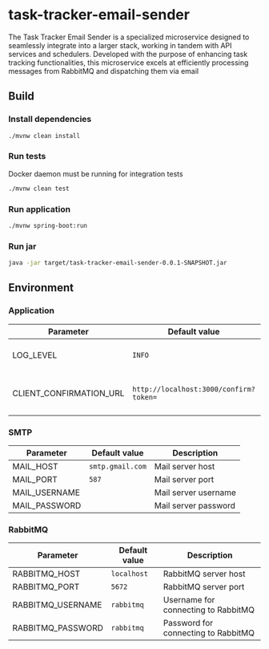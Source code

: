 # task-tracker-email-sender

The Task Tracker Email Sender is a specialized microservice designed to seamlessly integrate into a larger stack,
working in tandem with API services and schedulers. Developed with the purpose of enhancing task tracking
functionalities, this microservice excels at efficiently processing messages from RabbitMQ and dispatching them via
email

## Build

### Install dependencies

```bash
./mvnw clean install
```

### Run tests

Docker daemon must be running for integration tests

```bash
./mvnw clean test
```

### Run application

```bash
./mvnw spring-boot:run
```

### Run jar

```bash
java -jar target/task-tracker-email-sender-0.0.1-SNAPSHOT.jar
```

## Environment

### Application

| Parameter               | Default value                          | Description                              |
|-------------------------|----------------------------------------|------------------------------------------|
| LOG_LEVEL               | `INFO`                                 | Spring application logging level         |
| CLIENT_CONFIRMATION_URL | `http://localhost:3000/confirm?token=` | URL for client confirmation (with query) |

### SMTP

| Parameter     | Default value    | Description          |
|---------------|------------------|----------------------|
| MAIL_HOST     | `smtp.gmail.com` | Mail server host     |
| MAIL_PORT     | `587`            | Mail server port     |
| MAIL_USERNAME |                  | Mail server username |
| MAIL_PASSWORD |                  | Mail server password |

### RabbitMQ

| Parameter         | Default value | Description                         |
|-------------------|---------------|-------------------------------------|
| RABBITMQ_HOST     | `localhost`   | RabbitMQ server host                |
| RABBITMQ_PORT     | `5672`        | RabbitMQ server port                |
| RABBITMQ_USERNAME | `rabbitmq`    | Username for connecting to RabbitMQ |
| RABBITMQ_PASSWORD | `rabbitmq`    | Password for connecting to RabbitMQ |
